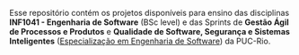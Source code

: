 Esse repositório contém os projetos disponíveis para ensino das disciplinas **INF1041 - Engenharia de Software** (BSc level) e das Sprints de **Gestão Ágil de Processos e Produtos** e **Qualidade de Software, Segurança e Sistemas Inteligentes** ([Especialização em Engenharia de Software](https://especializacao.ccec.puc-rio.br/especializacao/engenharia-de-software)) da PUC-Rio.
